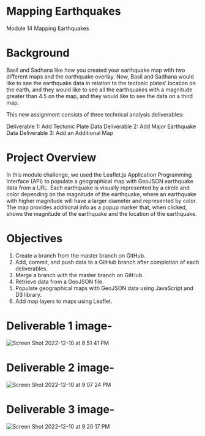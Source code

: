 # Mapping Earthquakes
Module 14  Mapping Earthquakes

# Background
Basil and Sadhana like how you created your earthquake map with two different maps and the earthquake overlay. Now, Basil and Sadhana would like to see the earthquake data in relation to the tectonic plates’ location on the earth, and they would like to see all the earthquakes with a magnitude greater than 4.5 on the map, and they would like to see the data on a third map.


This new assignment consists of three technical analysis deliverables:

Deliverable 1: Add Tectonic Plate Data
Deliverable 2: Add Major Earthquake Data
Deliverable 3: Add an Additional Map

# Project Overview
In this module challenge, we used the Leaflet.js Application Programming Interface (API) to populate a geographical map with GeoJSON earthquake data from a URL. Each earthquake is visually represented by a circle and color depending on the magnitude of the earthquake, where an earthquake with higher magnitude will have a larger diameter and represented by color. The map provides additional info as a popup marker that, when clicked, shows the magnitude of the earthquake and the location of the earthquake.

# Objectives
1. Create a branch from the master branch on GitHub.
2. Add, commit, and push data to a GitHub branch after completion of each deliverables.
3. Merge a branch with the master branch on GitHub.
4. Retrieve data from a GeoJSON file.
6. Populate geographical maps with GeoJSON data using JavaScript and D3 library.
7. Add map layers to maps using Leaflet.

# Deliverable 1 image-

![Screen Shot 2022-12-10 at 8 51 41 PM](https://user-images.githubusercontent.com/110873947/206885065-a0cf563e-7aa7-4b0f-bbea-1eec2eed89b8.png)


# Deliverable 2 image-

![Screen Shot 2022-12-10 at 9 07 24 PM](https://user-images.githubusercontent.com/110873947/206885073-752aa74b-8e34-417d-9079-332e77cc0dc3.png)


# Deliverable 3 image-

![Screen Shot 2022-12-10 at 9 20 17 PM](https://user-images.githubusercontent.com/110873947/206885083-41f5708f-0ff7-417c-b4f7-f9c9342b4662.png)



